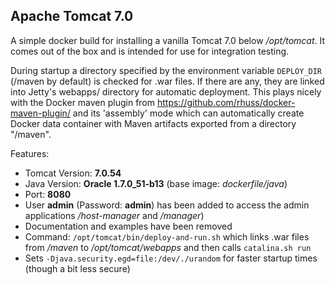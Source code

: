 ## Apache Tomcat 7.0

A simple docker build for installing a vanilla Tomcat 7.0 below
*/opt/tomcat*. It comes out of the box and is intended for use for
integration testing.

During startup a directory specified by the environment variable `DEPLOY_DIR` 
(/maven by default) is checked for .war files. If there 
are any, they are linked into Jetty's webapps/ directory for automatic
deployment. This plays nicely with the Docker maven plugin from 
https://github.com/rhuss/docker-maven-plugin/ and its 'assembly' mode which
can automatically create Docker data container with Maven artifacts
exported from a directory "/maven".

Features:

* Tomcat Version: **7.0.54**
* Java Version: **Oracle 1.7.0_51-b13** (base image: *dockerfile/java*)
* Port: **8080**
* User **admin** (Password: **admin**) has been added to access the admin
  applications */host-manager* and */manager*)
* Documentation and examples have been removed
* Command: `/opt/tomcat/bin/deploy-and-run.sh` which links .war files from */maven* to 
  */opt/tomcat/webapps* and then calls `catalina.sh run`
* Sets `-Djava.security.egd=file:/dev/./urandom` for faster startup times
  (though a bit less secure)
